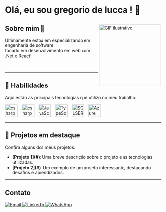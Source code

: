 # Olá, eu sou gregorio de  lucca ! 👋  
  
<section>
  <img src="https://camo.githubusercontent.com/2366b34bb903c09617990fb5fff4622f3e941349e846ddb7e73df872a9d21233/68747470733a2f2f63646e2e6472696262626c652e636f6d2f75736572732f3733303730332f73637265656e73686f74732f363538313234332f6176656e746f2e676966" alt="GIF ilustrativo" width="200" align="right" ;"/>
  <h2>Sobre mim 📝</h2>
  <p align="left">
    Ultimamente estou em especializando em engenharia de software </br> focado em desenvolvimento em web com .Net e React!
  </p>
  <br>
</section>


</section>

---

<section>
  <h1>🚀 Habilidades</h1>
  <p>Aqui estão as principais tecnologias que utilizo no meu trabalho:</p>
  <p>
    <img src="https://cdn.jsdelivr.net/gh/devicons/devicon@latest/icons/csharp/csharp-original.svg" title="csharp" alt="csharp" width="40" style="margin-right: 10px;"/>
    <img src="https://static-00.iconduck.com/assets.00/dotnet-icon-256x256-ozvjws7o.png" title="csharp" alt="csharp" width="40" style="margin-right: 10px;"/>
    <img src="https://cdn.jsdelivr.net/gh/devicons/devicon@latest/icons/typescript/typescript-original.svg" title="typescript" alt="JavaScript" width="40" style="margin-right: 10px;"/>
    <img src="https://cdn.jsdelivr.net/gh/devicons/devicon/icons/react/react-original.svg"  title="react" alt="TypeScript" width="40" style="margin-right: 10px;"/>
    <img    src="https://cdn.jsdelivr.net/gh/devicons/devicon@latest/icons/microsoftsqlserver/microsoftsqlserver-plain-wordmark.svg"   title="SQLSERVER" alt="SQLSERVER" width="40" style="margin-right: 10px;"/>
    <img   src="https://cdn.jsdelivr.net/gh/devicons/devicon@latest/icons/azure/azure-original.svg"  title="Azure" alt="Azure" width="40" style="margin-right: 10px;"/>

  </p>
</section>

---

<section>
  <h1>🌟 Projetos em destaque</h1>
  <p>Confira alguns dos meus projetos:</p>
  <ul>
    <li>
      <strong>[Projeto 1](#)</strong>: Uma breve descrição sobre o projeto e as tecnologias utilizadas.
    </li>
    <li>
      <strong>[Projeto 2](#)</strong>: Um exemplo de um projeto interessante, destacando desafios e aprendizados.
    </li>
  </ul>
</section>

---


<section>
  <h2>Contato</h2>
<div align="left">
<a href="mailto:gregoriodelucca@example.com" target="_blank">
  <img src="https://img.shields.io/badge/Gmail-D14836?style=for-the-badge&logo=gmail&logoColor=white" alt="Email">
</a>
<a href="https://www.linkedin.com/in/gregoriodelucca" target="_blank">
  <img src="https://img.shields.io/badge/LinkedIn-0A66C2?style=for-the-badge&logo=linkedin&logoColor=white" alt="LinkedIn">
</a>
<a href="https://wa.me/5511971108462" target="_blank">
  <img src="https://img.shields.io/badge/WhatsApp-25D366?style=for-the-badge&logo=whatsapp&logoColor=white" alt="WhatsApp">
</a>

</div>

</section>

